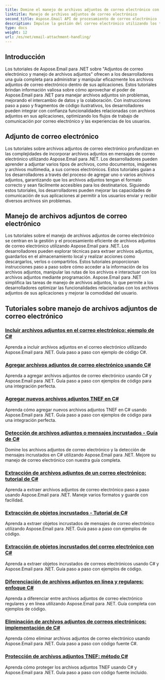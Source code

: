```yaml
---
title: Domine el manejo de archivos adjuntos de correo electrónico con Aspose.Email para .NET
linktitle: Manejo de archivos adjuntos de correo electrónico
second_title: Aspose.Email API de procesamiento de correo electrónico .NET
description: Impulse la gestión del correo electrónico utilizando los tutoriales de Aspose.Email para .NET. Aprenda procesamiento, análisis y conocimientos basados en datos optimizados. Se proporciona una guía paso a paso.
type: docs
weight: 12
url: /es/net/email-attachment-handling/
---
```

## Introducción

Los tutoriales de Aspose.Email para .NET sobre "Adjuntos de correo electrónico y manejo de archivos adjuntos" ofrecen a los desarrolladores una guía completa para administrar y manipular eficazmente los archivos adjuntos de correo electrónico dentro de sus aplicaciones. Estos tutoriales brindan información valiosa sobre cómo aprovechar el poder de Aspose.Email para .NET para manejar archivos adjuntos sin problemas, mejorando el intercambio de datos y la colaboración. Con instrucciones paso a paso y fragmentos de código ilustrativos, los desarrolladores pueden integrar con confianza funcionalidades relacionadas con archivos adjuntos en sus aplicaciones, optimizando los flujos de trabajo de comunicación por correo electrónico y las experiencias de los usuarios.

## Adjunto de correo electrónico

Los tutoriales sobre archivos adjuntos de correo electrónico profundizan en las complejidades de incorporar archivos adjuntos en mensajes de correo electrónico utilizando Aspose.Email para .NET. Los desarrolladores pueden aprender a adjuntar varios tipos de archivos, como documentos, imágenes y archivos multimedia, a sus correos electrónicos. Estos tutoriales guían a los desarrolladores a través del proceso de agregar uno o varios archivos adjuntos, garantizando que los archivos adjuntos tengan el formato correcto y sean fácilmente accesibles para los destinatarios. Siguiendo estos tutoriales, los desarrolladores pueden mejorar las capacidades de comunicación de sus aplicaciones al permitir a los usuarios enviar y recibir diversos archivos sin problemas.

## Manejo de archivos adjuntos de correo electrónico

Los tutoriales sobre el manejo de archivos adjuntos de correo electrónico se centran en la gestión y el procesamiento eficiente de archivos adjuntos de correo electrónico utilizando Aspose.Email para .NET. Los desarrolladores pueden explorar técnicas para extraer archivos adjuntos, guardarlos en el almacenamiento local y realizar acciones como descargarlos, verlos o compartirlos. Estos tutoriales proporcionan instrucciones paso a paso sobre cómo acceder a la información de los archivos adjuntos, manipular las rutas de los archivos e interactuar con los archivos adjuntos mediante programación. Aspose.Email para .NET simplifica las tareas de manejo de archivos adjuntos, lo que permite a los desarrolladores optimizar las funcionalidades relacionadas con los archivos adjuntos de sus aplicaciones y mejorar la comodidad del usuario.

## Tutoriales sobre manejo de archivos adjuntos de correo electrónico
### [Incluir archivos adjuntos en el correo electrónico: ejemplo de C#](./including-attachments-in-email-csharp-example/)
Aprenda a incluir archivos adjuntos en el correo electrónico utilizando Aspose.Email para .NET. Guía paso a paso con ejemplo de código C#.
### [Agregar archivos adjuntos de correo electrónico usando C#](./adding-email-attachments-using-csharp/)
Aprenda a agregar archivos adjuntos de correo electrónico usando C# y Aspose.Email para .NET. Guía paso a paso con ejemplos de código para una integración perfecta.
### [Agregar nuevos archivos adjuntos TNEF en C#](./adding-new-tnef-attachments-in-csharp/)
Aprenda cómo agregar nuevos archivos adjuntos TNEF en C# usando Aspose.Email para .NET. Guía paso a paso con ejemplos de código para una integración perfecta.
### [Detección de archivos adjuntos o mensajes incrustados - Guía de C#](./detecting-attachment-or-embedded-message-csharp-guide/)
Domine los archivos adjuntos de correo electrónico y la detección de mensajes incrustados en C# utilizando Aspose.Email para .NET. Mejore su manejo de correo electrónico con nuestra guía completa.
### [Extracción de archivos adjuntos de un correo electrónico: tutorial de C#](./extracting-attachments-from-email-csharp-walkthrough/)
Aprenda a extraer archivos adjuntos de correo electrónico paso a paso usando Aspose.Email para .NET. Maneje varios formatos y guarde con facilidad.
### [Extracción de objetos incrustados - Tutorial de C#](./extracting-embedded-objects-csharp-tutorial/)
Aprenda a extraer objetos incrustados de mensajes de correo electrónico utilizando Aspose.Email para .NET. Guía paso a paso con ejemplos de código.
### [Extracción de objetos incrustados del correo electrónico con C#](./extracting-embedded-objects-from-email-with-csharp/)
Aprenda a extraer objetos incrustados de correos electrónicos usando C# y Aspose.Email para .NET. Guía paso a paso con ejemplos de código.
### [Diferenciación de archivos adjuntos en línea y regulares: enfoque C#](./differentiating-inline-and-regular-attachments-csharp-approach/)
Aprenda a diferenciar entre archivos adjuntos de correo electrónico regulares y en línea utilizando Aspose.Email para .NET. Guía completa con ejemplos de código.
### [Eliminación de archivos adjuntos de correos electrónicos: implementación de C#](./removing-attachments-from-emails-csharp-implementation/)
Aprenda cómo eliminar archivos adjuntos de correo electrónico usando Aspose.Email para .NET. Guía paso a paso con código fuente C#.
### [Protección de archivos adjuntos TNEF: método C#](./safeguarding-tnef-attachments-csharp-method/)
Aprenda cómo proteger los archivos adjuntos TNEF usando C# y Aspose.Email para .NET. Guía paso a paso con código fuente incluido.